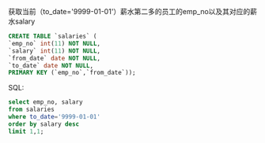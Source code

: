 获取当前（to_date='9999-01-01'）薪水第二多的员工的emp_no以及其对应的薪水salary
```sql
CREATE TABLE `salaries` (
`emp_no` int(11) NOT NULL,
`salary` int(11) NOT NULL,
`from_date` date NOT NULL,
`to_date` date NOT NULL,
PRIMARY KEY (`emp_no`,`from_date`));
```

SQL:
```sql
select emp_no, salary
from salaries
where to_date='9999-01-01'
order by salary desc
limit 1,1;
```